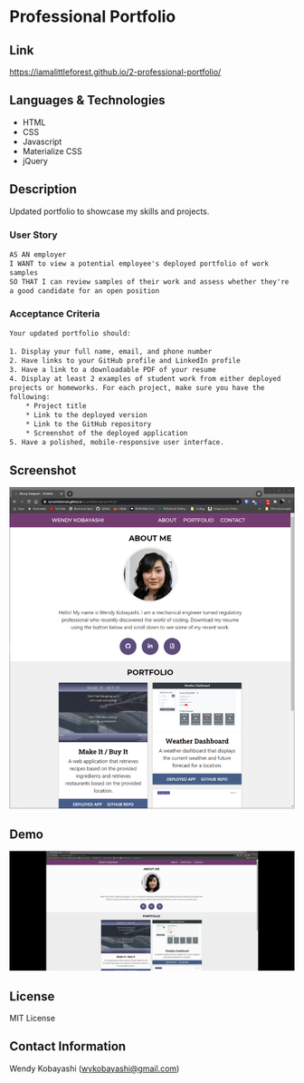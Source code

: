 # Professional Portfolio

## Link
https://iamalittleforest.github.io/2-professional-portfolio/

## Languages & Technologies
* HTML
* CSS
* Javascript
* Materialize CSS
* jQuery

## Description
Updated portfolio to showcase my skills and projects.

### User Story

```
AS AN employer
I WANT to view a potential employee's deployed portfolio of work samples
SO THAT I can review samples of their work and assess whether they're a good candidate for an open position
```

### Acceptance Criteria

```
Your updated portfolio should:

1. Display your full name, email, and phone number
2. Have links to your GitHub profile and LinkedIn profile
3. Have a link to a downloadable PDF of your resume
4. Display at least 2 examples of student work from either deployed projects or homeworks. For each project, make sure you have the following:
    * Project title
    * Link to the deployed version
    * Link to the GitHub repository
    * Screenshot of the deployed application
5. Have a polished, mobile-responsive user interface.
```

## Screenshot
<img src="assets/images/README-screenshot.png" alt="screenshot">

## Demo
<img src="assets/images/README-demo.gif" alt="demo">

## License
MIT License

## Contact Information
Wendy Kobayashi (<wykobayashi@gmail.com>)